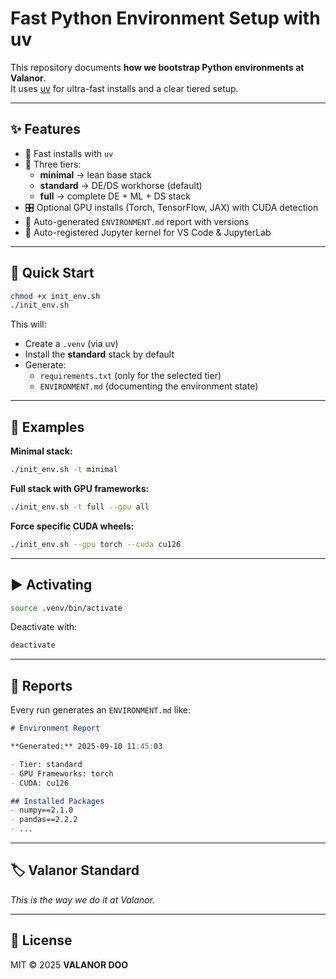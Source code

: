 # Fast Python Environment Setup with uv

This repository documents **how we bootstrap Python environments at Valanor**.  
It uses [uv](https://astral.sh/uv) for ultra-fast installs and a clear tiered setup.

---

## ✨ Features

- 🚀 Fast installs with `uv`
- 🧩 Three tiers:
  - **minimal** → lean base stack
  - **standard** → DE/DS workhorse (default)
  - **full** → complete DE + ML + DS stack
- 🎛️ Optional GPU installs (Torch, TensorFlow, JAX) with CUDA detection
- 📓 Auto-generated `ENVIRONMENT.md` report with versions
- 🔌 Auto-registered Jupyter kernel for VS Code & JupyterLab

---

## 🚀 Quick Start

```bash
chmod +x init_env.sh
./init_env.sh
```

This will:

- Create a `.venv` (via uv)  
- Install the **standard** stack by default  
- Generate:
  - `requirements.txt` (only for the selected tier)  
  - `ENVIRONMENT.md` (documenting the environment state)  

---

## 🔧 Examples

**Minimal stack:**
```bash
./init_env.sh -t minimal
```

**Full stack with GPU frameworks:**
```bash
./init_env.sh -t full --gpu all
```

**Force specific CUDA wheels:**
```bash
./init_env.sh --gpu torch --cuda cu126
```

---

## ▶️ Activating

```bash
source .venv/bin/activate
```

Deactivate with:
```bash
deactivate
```

---

## 📓 Reports

Every run generates an `ENVIRONMENT.md` like:

```markdown
# Environment Report

**Generated:** 2025-09-10 11:45:03

- Tier: standard
- GPU Frameworks: torch
- CUDA: cu126

## Installed Packages
- numpy==2.1.0
- pandas==2.2.2
- ...
```

---

## 🏷️ Valanor Standard

_This is the way we do it at Valanor._

---

## 📜 License

MIT © 2025 **VALANOR DOO**
